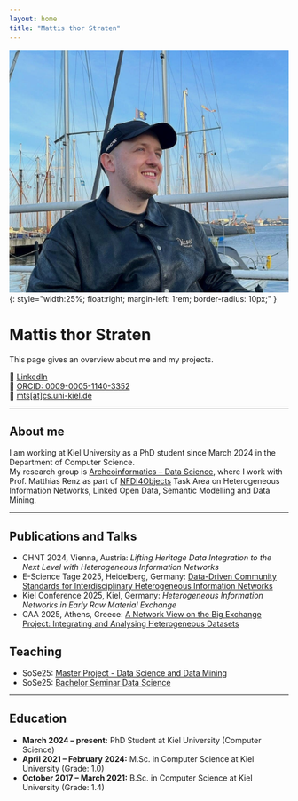 ```yaml
---
layout: home
title: "Mattis thor Straten"
---
```


![Mattis thor Straten](/images/profil.jpg){: style="width:25%; float:right; margin-left: 1rem; border-radius: 10px;" }

# Mattis thor Straten

This page gives an overview about me and my projects.

🔗 [LinkedIn](https://www.linkedin.com/in/mattis-thor-straten-517467211/)  
🧬 [ORCID: 0009-0005-1140-3352](https://orcid.org/0009-0005-1140-3352)  
📧 <a href="mailto:mts[at]cs.uni-kiel.de">mts[at]cs.uni-kiel.de</a>

---

## About me

I am working at Kiel University as a PhD student since March 2024 in the Department of Computer Science.  
My research group is [Archeoinformatics – Data Science](https://www.uni-kiel.de/de/tf/forschen/institut-informatik/archaeoinformatik), where I work with Prof. Matthias Renz as part of [NFDI4Objects](https://www.nfdi4objects.net/) Task Area on Heterogeneous Information Networks, Linked Open Data, Semantic Modelling and Data Mining.

---

## Publications and Talks

- CHNT 2024, Vienna, Austria: *Lifting Heritage Data Integration to the Next Level with Heterogeneous Information Networks*
- E-Science Tage 2025, Heidelberg, Germany: [Data-Driven Community Standards for Interdisciplinary Heterogeneous Information Networks](https://doi.org/10.5281/zenodo.15040308)
- Kiel Conference 2025, Kiel, Germany: *Heterogeneous Information Networks in Early Raw Material Exchange*
- CAA 2025, Athens, Greece: [A Network View on the Big Exchange Project: Integrating and Analysing Heterogeneous Datasets](https://doi.org/10.5281/zenodo.15309880)

## Teaching

- SoSe25: [Master Project - Data Science and Data Mining](https://univis.uni-kiel.de/form?__s=2&dsc=anew/lecture_view&lvs=techn/infor/inform/archoi/infmpa&anonymous=1&ref=tlecture&sem=2025s&tdir=techn/infora/master/master_2&__e=230)
- SoSe25: [Bachelor Seminar Data Science](https://univis.uni-kiel.de/form?__s=2&dsc=anew/lecture_view&lvs=techn/infor/inform/archoi/bsemda&anonymous=1&ref=tlecture&sem=2025s&tdir=techn/infora/bachel/semina&__e=230)

---

## Education

- **March 2024 – present:** PhD Student at Kiel University (Computer Science)  
- **April 2021 – February 2024:** M.Sc. in Computer Science at Kiel University (Grade: 1.0)  
- **October 2017 – March 2021:** B.Sc. in Computer Science at Kiel University (Grade: 1.4)
